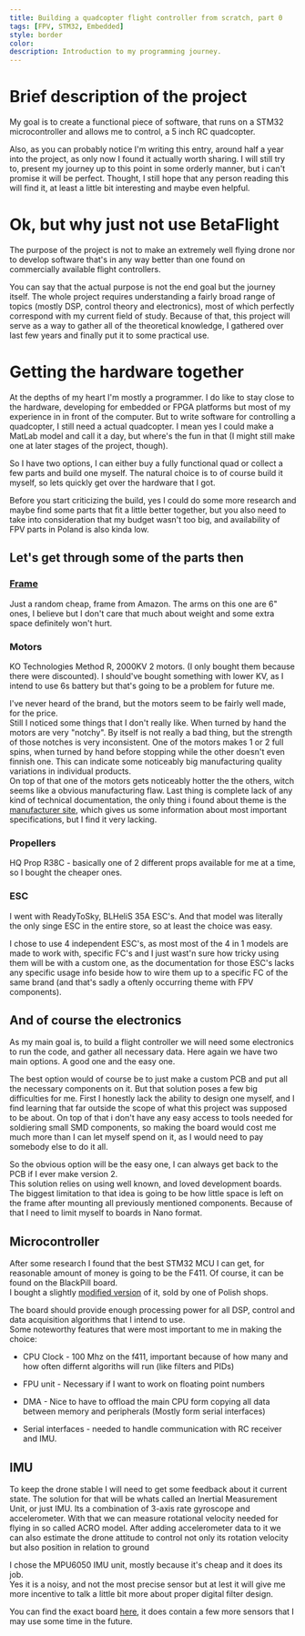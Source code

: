 ```yaml
---
title: Building a quadcopter flight controller from scratch, part 0
tags: [FPV, STM32, Embedded]
style: border
color: 
description: Introduction to my programming journey.
---
```


# Brief description of the project

My goal is to create a functional piece of software, that runs on a STM32 microcontroller and allows me to control, a 5 inch RC quadcopter.

Also, as you can probably notice I'm writing this entry, around half a year into the project, as only now I found it actually worth sharing. I will still try to, present my journey up to this point in some orderly manner, but i can't promise it will be perfect. Thought, I still hope that any person reading this will find it, at least a little bit interesting and maybe even helpful.

# Ok, but why just not use BetaFlight

The purpose of the project is not to make an extremely well flying drone nor to develop software that's in any way better than one found on commercially available flight controllers.

You can say that the actual purpose is not the end goal but the journey itself.
The whole project requires understanding a fairly broad range of topics (mostly DSP, control theory and electronics), most of which perfectly correspond with my current field of study.
Because of that, this project will serve as a way to gather all of the theoretical knowledge, I gathered over last few years and finally put it to some practical use.

# Getting the hardware together

At the depths of my heart I'm mostly a programmer. I do like to stay close to the hardware, developing for embedded or FPGA platforms but most of my experience in in front of the computer. But to write software for controlling a quadcopter, I still need a actual quadcopter. I mean yes I could make a MatLab model and call it a day, but where's the fun in that (I might still make one at later stages of the project, though).

So I have two options, I can either buy a fully functional quad or collect a few parts and build one myself.
The natural choice is to of course build it myself, so lets quickly get over the hardware that I got.

Before you start criticizing the build, yes I could do some more research and maybe find some parts that fit a little better together, but you also need to take into consideration that my budget wasn't too big, and availability of FPV parts in Poland is also kinda low.

## Let's get through some of the parts then
### [Frame](https://www.amazon.pl/dp/B07X9TPC3H?ref=ppx_yo2ov_dt_b_fed_asin_title&th=1)
Just a random cheap, frame from Amazon. The arms on this one are 6" ones, I believe but I don't care that much about weight and some extra space definitely won't hurt.

### Motors
KO Technologies Method R, 2000KV 2 motors. (I only bought them because there were discounted). I should've bought something with lower KV, as I intend to use 6s battery but that's going to be a problem for future me.

I've never heard of the brand, but the motors seem to be fairly well made, for the price.\
Still I noticed some things that I don't really like. When turned by hand the motors are very "notchy". By itself is not really a bad thing, but the strength of those notches is very inconsistent. One of the motors makes 1 or 2 full spins, when turned by hand before stopping while the other doesn't even finnish one. This can indicate some noticeably big manufacturing quality variations in individual products.\
On top of that one of the motors gets noticeably hotter the the others, witch seems like a obvious manufacturing flaw.
Last thing is complete lack of any kind of technical documentation, the only thing i found about theme is the [manufacturer site](https://www.ko-technologies.com/ko-technolgies-method-r), which gives us some information about most important specifications, but I find it very lacking.

### Propellers
HQ Prop R38C - basically one of 2 different props available for me at a time, so I bought the cheaper ones.

### ESC
I went with ReadyToSky, BLHeliS 35A ESC's. And that model was literally the only singe ESC in the entire store, so at least the choice was easy.

I chose to use 4 independent ESC's, as most most of the 4 in 1 models are made to work with, specific FC's and I just wast'n sure how tricky using them will be with a custom one, as the documentation for those ESC's lacks any specific usage info beside how to wire them up to a specific FC of the same brand (and that's sadly a oftenly occurring theme with FPV components).

## And of course the electronics

As my main goal is, to build a flight controller we will need some electronics to run the code, and gather all necessary data. Here again we have two main options. A good one and the easy one.

The best option would of course be to just make a custom PCB and put all the necessary components on it. But that solution poses a few big difficulties for me. First I honestly lack the ability to design one myself, and I find learning that far outside the scope of what this project was supposed to be about. On top of that i don't have any easy access to tools needed for soldiering small SMD components, so making the board would cost me much more than I can let myself spend on it, as I would need to pay somebody else to do it all.

So the obvious option will be the easy one, I can always get back to the PCB if I ever make version 2.\
This solution relies on using well known, and loved development boards. The biggest limitation to that idea is going to be how little space is left on the frame after mounting all previously mentioned components. Because of that I need to limit myself to boards in Nano format. 

## Microcontroller

After some research I found that the best STM32 MCU I can get, for reasonable amount of money is going to be the F411. Of course, it can be found on the BlackPill board.\
I bought a slightly [modified version](https://wiki.kamamilabs.com/index.php?title=KAmod_BlackPill_411) of it, sold by one of Polish shops.

The board should provide enough processing power for all DSP, control and data acquisition algorithms that I intend to use.\
Some noteworthy features that were most important to me in making the choice:
- CPU Clock - 100 Mhz on the f411, important because of how many and how often differnt algoriths will run (like filters and PIDs)

- FPU unit - Necessary if I want to work on floating point numbers

- DMA - Nice to have to offload the main CPU form copying all data between memory and peripherals (Mostly form serial interfaces)

- Serial interfaces - needed to handle communication with RC receiver and IMU.

## IMU

To keep the drone stable I will need to get some feedback about it current state. The solution for that will be whats called an Inertial Measurement Unit, or just IMU. Its a combination of 3-axis rate gyroscope and accelerometer. With that we can measure rotational velocity needed for flying in so called ACRO model. After adding accelerometer data to it we can also estimate the drone attitude to control not only its rotation velocity but also position in relation to ground

I chose the MPU6050 IMU unit, mostly because it's cheap and it does its job.\
Yes it is a noisy, and not the most precise sensor but at lest it will give me more incentive to talk a little bit more about proper digital filter design.

You can find the exact board [here](https://kamami.pl/czujniki-6dof-9dof-10dof/565671-modgy-87-modul-10dof-z-akcelerometrem-zyroskopem-magnetometrem-oraz-barometrem-5906623456154.html), it does contain a few more sensors that I may use some time in the future.


